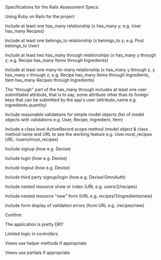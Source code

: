 Specifications for the Rails Assessment
Specs:

 Using Ruby on Rails for the project

 Include at least one has_many relationship (x has_many y; e.g. User has_many Recipes)

 Include at least one belongs_to relationship (x belongs_to y; e.g. Post belongs_to User)

 Include at least two has_many through relationships (x has_many y through z; e.g. Recipe has_many Items through Ingredients)

 Include at least one many-to-many relationship (x has_many y through z, y has_many x through z; e.g. Recipe has_many Items through Ingredients, Item has_many Recipes through Ingredients)

 The "through" part of the has_many through includes at least one user submittable attribute, that is to say, some attribute other than its foreign keys that can be submitted by the app's user (attribute_name e.g. ingredients.quantity)

 Include reasonable validations for simple model objects (list of model objects with validations e.g. User, Recipe, Ingredient, Item)

 Include a class level ActiveRecord scope method (model object & class method name and URL to see the working feature e.g. User.most_recipes URL: /users/most_recipes)

 Include signup (how e.g. Devise)

 Include login (how e.g. Devise)

 Include logout (how e.g. Devise)

 Include third party signup/login (how e.g. Devise/OmniAuth)

 Include nested resource show or index (URL e.g. users/2/recipes)

 Include nested resource "new" form (URL e.g. recipes/1/ingredients/new)

 Include form display of validation errors (form URL e.g. /recipes/new)

Confirm:

 The application is pretty DRY

 Limited logic in controllers

 Views use helper methods if appropriate

 Views use partials if appropriate